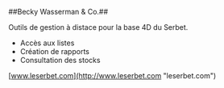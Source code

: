 ##Becky Wasserman & Co.##

Outils de gestion à distace pour la base 4D du Serbet.

- Accès aux listes
- Création de rapports
- Consultation des stocks

[www.leserbet.com](http://www.leserbet.com "leserbet.com")
